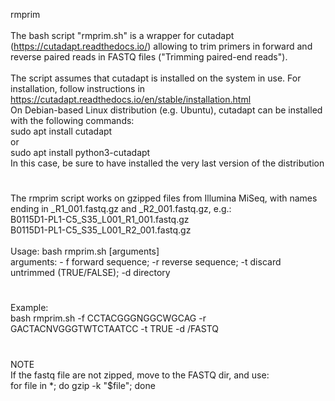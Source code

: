 rmprim \
 \
The bash script "rmprim.sh" is a wrapper for cutadapt (https://cutadapt.readthedocs.io/) allowing to trim primers in forward and reverse paired reads in FASTQ files ("Trimming paired-end reads"). \
\
The script assumes that cutadapt is installed on the system in use. For installation, follow instructions in https://cutadapt.readthedocs.io/en/stable/installation.html \
On Debian-based Linux distribution (e.g. Ubuntu), cutadapt can be installed with the following commands: \
sudo apt install cutadapt \
or \
sudo apt install python3-cutadapt \
In this case, be sure to have installed the very last version of the distribution
#
The rmprim script works on gzipped files from Illumina MiSeq, with names ending in _R1_001.fastq.gz and _R2_001.fastq.gz, e.g.: \
B0115D1-PL1-C5_S35_L001_R1_001.fastq.gz \
B0115D1-PL1-C5_S35_L001_R2_001.fastq.gz \
 \
Usage: bash rmprim.sh [arguments] \
arguments: - f forward sequence; -r reverse sequence; -t discard untrimmed (TRUE/FALSE); -d directory
#
Example: \
bash rmprim.sh -f CCTACGGGNGGCWGCAG -r GACTACNVGGGTWTCTAATCC -t TRUE -d /FASTQ
#
NOTE \
If the fastq file are not zipped, move to the FASTQ dir, and use: \
for file in *; do gzip -k "$file"; done
